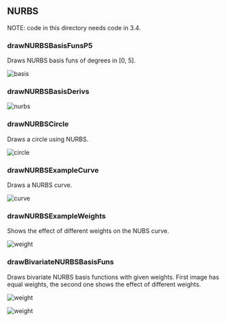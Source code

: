 ## NURBS
NOTE: code in this directory needs code in 3.4.

### drawNURBSBasisFunsP5
Draws NURBS basis funs of degrees in [0, 5].

![basis](nurbs_basis.svg.png)

### drawNURBSBasisDerivs

![nurbs](nurbs_basis_derivs.svg.png)

### drawNURBSCircle
Draws a circle using NURBS.

![circle](nurbs_circle.svg.png)

### drawNURBSExampleCurve
Draws a NURBS curve.

![curve](nurbs_curve_example.svg.png)

### drawNURBSExampleWeights
Shows the effect of different weights on the NUBS curve.

![weight](nurbs_curve_weight.svg.png)

### drawBivariateNURBSBasisFuns
Draws bivariate NURBS basis functions with given weights. First image has equal weights, the second one shows the effect of different weights.

![weight](nurbs_bivariate_basis.svg.png)

![weight](nurbs_bivariate_basis_weight.svg.png)